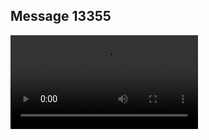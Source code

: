 ## Message 13355



![Video](https://data.iron-swords.co.il/2024/November/02/13355/13355_media.mp4)

